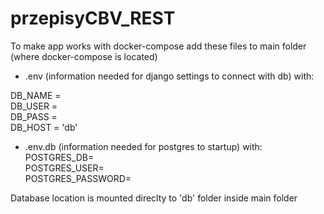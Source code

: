 # przepisyCBV_REST

To make app works with docker-compose add these files to main folder (where docker-compose is located)

- .env (information needed for django settings to connect with db) with:  

DB_NAME = <dbname>  
DB_USER = <dbuser>  
DB_PASS = <dbpass>  
DB_HOST = 'db'  

- .env.db (information needed for postgres to startup) with:  
POSTGRES_DB=<dbname>  
POSTGRES_USER=<dbuser>  
POSTGRES_PASSWORD=<dbpass>  
  
Database location is mounted direclty to 'db' folder inside main folder
